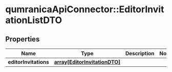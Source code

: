 # qumranicaApiConnector::EditorInvitationListDTO

## Properties
Name | Type | Description | Notes
------------ | ------------- | ------------- | -------------
**editorInvitations** | [**array[EditorInvitationDTO]**](EditorInvitationDTO.md) |  | 


